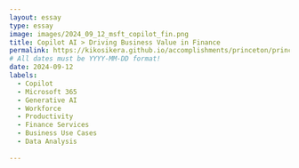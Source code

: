 ```yaml
---
layout: essay
type: essay
image: images/2024_09_12_msft_copilot_fin.png
title: Copilot AI > Driving Business Value in Finance
permalink: https://kikosikera.github.io/accomplishments/princeton/princeton_ATM/
# All dates must be YYYY-MM-DD format!
date: 2024-09-12
labels:
  - Copilot
  - Microsoft 365
  - Generative AI
  - Workforce
  - Productivity
  - Finance Services
  - Business Use Cases
  - Data Analysis
  
---
```

